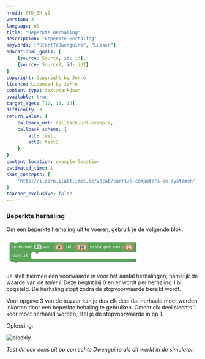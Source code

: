 ```yaml
---
hruid: STD_BH-v1
version: 3
language: nl
title: "Beperkte Herhaling"
description: "Beperkte Herhaling"
keywords: ["StartToDwenguino", "Lussen"]
educational_goals: [
    {source: Source, id: id}, 
    {source: Source2, id: id2}
]
copyright: Copyright by Jerro
licence: Licenced by Jerro
content_type: text/markdown
available: true
target_ages: [12, 13, 14]
difficulty: 3
return_value: {
    callback_url: callback-url-example,
    callback_schema: {
        att: test,
        att2: test2
    }
}
content_location: example-location
estimated_time: 1
skos_concepts: [
    'http://ilearn.ilabt.imec.be/vocab/curr1/s-computers-en-systemen'
]
teacher_exclusive: false
---
```

### Beperkte herhaling

Om een beperkte herhaling uit te voeren, gebruik je de volgende blok:  

![](embed/Beperkteherhaling.png "Beperkte herhaling")  

Je stelt hiermee een voorwaarde in voor het aantal herhalingen, namelijk de waarde van de *teller i*. Deze begint bij 0 en er wordt per herhaling 1 bij opgeteld. De herhaling stopt zodra de stopvoorwaarde bereikt wordt.  

Voor opgave 3 van de buzzer kan je dus elk deel dat herhaald moet worden, inkorten door een beperkte hehaling te gebruiken. Omdat elk deel slechts 1 keer moet herhaald worden, stel je de stopvoorwaarde in op 1.

Oplossing:

![blockly](@learning-object/SRM_Buzzer32-v1/nl/3)  

*Test dit ook eens uit op een echte Dwenguino als dit werkt in de simulator.*